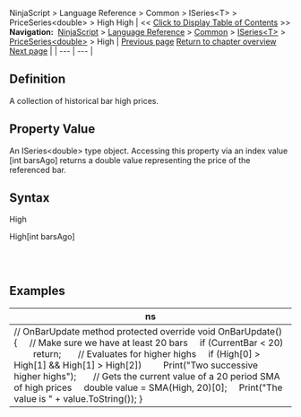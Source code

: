 ﻿
NinjaScript \> Language Reference \> Common \> ISeries\<T\> \> PriceSeries\<double\> \> High
High
| \<\< [Click to Display Table of Contents](high.md) \>\> **Navigation:**     [NinjaScript](ninjascript-1.md) \> [Language Reference](language_reference_wip-1.md) \> [Common](common-1.md) \> [ISeries\<T\>](iseriest-1.md) \> [PriceSeries\<double\>](priceseries-1.md) \> High | [Previous page](closes-1.md) [Return to chapter overview](priceseries-1.md) [Next page](highs-1.md) |
| --- | --- |
## Definition
A collection of historical bar high prices.
 
## Property Value
An ISeries\<double\> type object. Accessing this property via an index value \[int barsAgo] returns a double value representing the price of the referenced bar.
 
## Syntax
High  

High\[int barsAgo]
## 
 
## 
## Examples
| ns |
| --- |
| // OnBarUpdate method protected override void OnBarUpdate() {      // Make sure we have at least 20 bars      if (CurrentBar \< 20)          return;        // Evaluates for higher highs      if (High\[0] \> High\[1] \&\& High\[1] \> High\[2])          Print("Two successive higher highs");        // Gets the current value of a 20 period SMA of high prices      double value \= SMA(High, 20)\[0];      Print("The value is " \+ value.ToString()); } |

